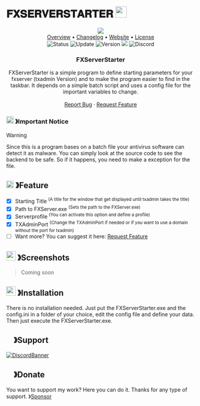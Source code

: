 # 𝐅𝐗𝐒𝐄𝐑𝐕𝐄𝐑𝐒𝐓𝐀𝐑𝐓𝐄𝐑 <img src="https://nicekype.de/fivem/img/logo.png" width="30px" height="30px">

<!-- MAIN INFORMATION -->

<p align="center">
  <img src="https://nicekype.de/fivem/img/products-banner.png2"><br>
  <a href="https://github.com/NiceKype/FXServerStarter#overview">Overview</a> •
  <a href="/CHANGELOG.md">Changelog</a> •
  <a href="https://nicekype.de">Website</a> •
  <a href="/LICENSE">License</a><br>
  <img src="https://img.shields.io/badge/Status-Ready-43cc11.svg?style=for-the-badge" alt="Status">
  <img src="https://img.shields.io/badge/Last%20Update-03.11.2024-272727.svg?style=for-the-badge" alt="Update">
  <img src="https://img.shields.io/badge/Version-1.0.3-blue.svg?style=for-the-badge" alt="Version">
  <img src="https://img.shields.io/github/issues/NiceKype/FXServerStarter.svg?style=for-the-badge">
  <img src="https://dcbadge.limes.pink/api/server/https://discord.gg/nicekype?style=for-the-badge" alt="Discord" href="https://discord.gg/nicekype">
</p>

<!-- DESCRIPTION -->

<p align="center">

  <h3 align="center">FXServerStarter</h3>

  <p align="center">
    FXServerStarter is a simple program to define starting parameters for your fxserver (txadmin Version) and to make the program easier to find in the taskbar. It depends on a simple batch script and uses a config file for the important variables to change.
    <br />
    <br />
    <a href="https://github.com/NiceKype/FXServerStarter/issues">Report Bug</a>
    ·
    <a href="https://github.com/NiceKype/FXServerStarter/issues">Request Feature</a>
  </p>
</p>

<!-- IMPORTANT NOTICE -->
### <img src="https://cdn.discordapp.com/emojis/1055803759831294013.png" width="20px" height="20px"> 》Important Notice 
> [!WARNING]
> Since this is a program bases on a batch file your antivirus software can detect it as malware. You can simply look at the source code to see the backend to be safe. So if it happens, you need to make a exception for the file.

<!-- FEATURES -->
## <img src="https://cdn.discordapp.com/emojis/852881450667081728.gif" width="20px" height="20px"> 》Feature
- [x] Starting Title <sup>(A title for the window that get displayed until txadmin takes the title)</sup>
- [x] Path to FXServer.exe <sup>(Sets the path to the FXServer.exe)</sup>
- [x] Serverprofile <sup>(You can activate this option and define a profile)</sup>
- [x] TXAdminPort <sup>(Change the TXAdminPort if needed or if you want to use a domain without the port for txadmin)</sup>
- [ ] Want more? You can suggest it here: <a href="https://github.com/NiceKype/FXServerStarter/issues">Request Feature</a>

<!-- SCREENSHOTS -->
## <img src="https://cdn.discordapp.com/emojis/1028680849195020308.png" width="25px" height="25px"> 》Screenshots
> Coming soon

<!-- INSTALLATION -->
## <img src="https://cdn.discordapp.com/emojis/814216203466965052.png" width="25px" height="25px"> 》Installation
There is no installation needed.
Just put the FXServerStarter.exe and the config.ini in a folder of your choice, edit the config file and define your data.
Then just execute the FXServerStarter.exe.

<!-- SUPPORT -->
## <img src="https://cdn.discordapp.com/emojis/1036083490292244493.png" width="15px" height="15px"> 》Support
[![DiscordBanner](https://invidget.switchblade.xyz/242443392389349376?language=de)](https://discord.gg/nicekype)

<!-- DONATE -->
## <img src="https://cdn.discordapp.com/emojis/809085860632985630.png" width="15px" height="15px"> 》Donate
You want to support my work? Here you can do it. Thanks for any type of support.
》[Sponsor](https://github.com/sponsors/NiceKype)
